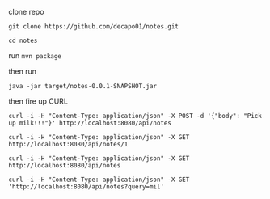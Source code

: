 

clone repo

```git clone https://github.com/decapo01/notes.git```

```cd notes```

run 
```mvn package```

then run

```java -jar target/notes-0.0.1-SNAPSHOT.jar```

then fire up CURL

```curl -i -H "Content-Type: application/json" -X POST -d '{"body": "Pick up milk!!!"}' http://localhost:8080/api/notes```

```curl -i -H "Content-Type: application/json" -X GET http://localhost:8080/api/notes/1```

```curl -i -H "Content-Type: application/json" -X GET http://localhost:8080/api/notes```

```curl -i -H "Content-Type: application/json" -X GET 'http://localhost:8080/api/notes?query=mil'```
